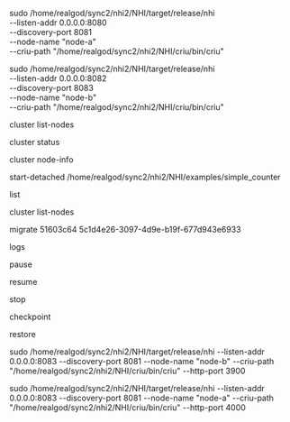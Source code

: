 sudo /home/realgod/sync2/nhi2/NHI/target/release/nhi \
  --listen-addr 0.0.0.0:8080 \
  --discovery-port 8081 \
  --node-name "node-a" \
  --criu-path "/home/realgod/sync2/nhi2/NHI/criu/bin/criu"

sudo /home/realgod/sync2/nhi2/NHI/target/release/nhi \
  --listen-addr 0.0.0.0:8082 \
  --discovery-port 8083 \
  --node-name "node-b" \
  --criu-path "/home/realgod/sync2/nhi2/NHI/criu/bin/criu"

cluster list-nodes

cluster status

cluster node-info

start-detached /home/realgod/sync2/nhi2/NHI/examples/simple_counter

list

cluster list-nodes

migrate 51603c64 5c1d4e26-3097-4d9e-b19f-677d943e6933

logs

pause

resume

stop

checkpoint

restore

sudo /home/realgod/sync2/nhi2/NHI/target/release/nhi   --listen-addr 0.0.0.0:8083   --discovery-port 8081   --node-name "node-b"   --criu-path "/home/realgod/sync2/nhi2/NHI/criu/bin/criu" --http-port 3900

sudo /home/realgod/sync2/nhi2/NHI/target/release/nhi   --listen-addr 0.0.0.0:8083   --discovery-port 8081   --node-name "node-a"   --criu-path "/home/realgod/sync2/nhi2/NHI/criu/bin/criu" --http-port 4000